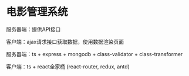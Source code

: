 # 电影管理系统

服务器端：提供API接口

客户端：ajax请求接口获取数据，使用数据渲染页面

服务器端：ts + express + mongodb + class-validator + class-transformer

客户端：ts + react全家桶 (react-router, redux, antd)



